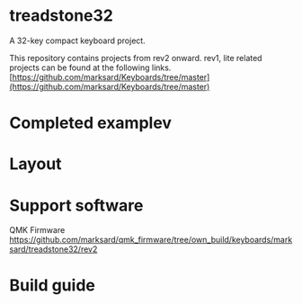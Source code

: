 # treadstone32
A 32-key compact keyboard project.  

This repository contains projects from rev2 onward. rev1, lite related projects can be found at the following links.  
[https://github.com/marksard/Keyboards/tree/master](https://github.com/marksard/Keyboards/tree/master)

# Completed examplev

# Layout

# Support software

QMK Firmware  
https://github.com/marksard/qmk_firmware/tree/own_build/keyboards/marksard/treadstone32/rev2

# Build guide
